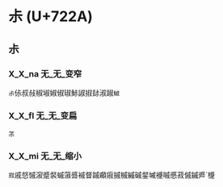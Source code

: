 # 尗 (U+722A)

## 尗

### X_X_na 无_无_变窄
`尗`㑐叔敊椒埱婌俶琡鮛諔掓䦊淑踧`䱙`

### X_X_fl 无_无_变扁
`茮`

### X_X_mi 无_无_缩小
`寂`戚惄慽漃蹙裻䗩蔋㗤䙘督䠞顣㾥摵槭縬磩錖墄䙯嘁慼菽傶鏚㞝`㰗